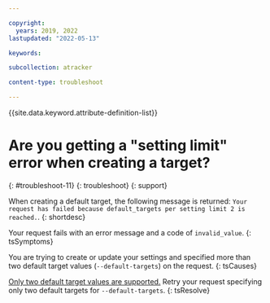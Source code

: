 ```yaml
---

copyright:
  years: 2019, 2022
lastupdated: "2022-05-13"

keywords: 

subcollection: atracker

content-type: troubleshoot

---
```


{{site.data.keyword.attribute-definition-list}}

# Are you getting a "setting limit" error when creating a target?
{: #troubleshoot-11}
{: troubleshoot}
{: support}

When creating a default target, the following message is returned: `Your request has failed because default_targets per setting limit 2 is reached.`.
{: shortdesc}


Your request fails with an error message and a code of `invalid_value`.
{: tsSymptoms}

You are trying to create or update your settings and specified more than two default target values (`--default-targets`) on the request.
{: tsCauses}

[Only two default target values are supported.](/docs/atracker?topic=atracker-settings) Retry your request specifying only two default targets for `--default-targets`.
{: tsResolve}


